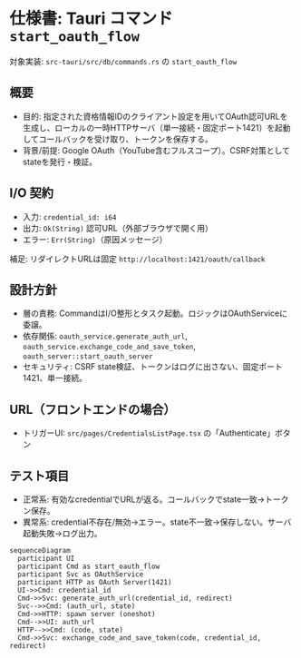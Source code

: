 # 仕様書: Tauri コマンド `start_oauth_flow`

対象実装: `src-tauri/src/db/commands.rs` の `start_oauth_flow`

## 概要

- 目的: 指定された資格情報IDのクライアント設定を用いてOAuth認可URLを生成し、ローカルの一時HTTPサーバ（単一接続・固定ポート1421）を起動してコールバックを受け取り、トークンを保存する。
- 背景/前提: Google OAuth（YouTube含むフルスコープ）。CSRF対策としてstateを発行・検証。

## I/O 契約

- 入力: `credential_id: i64`
- 出力: `Ok(String)` 認可URL（外部ブラウザで開く用）
- エラー: `Err(String)`（原因メッセージ）
  
補足: リダイレクトURLは固定 `http://localhost:1421/oauth/callback`

## 設計方針

- 層の責務: CommandはI/O整形とタスク起動。ロジックはOAuthServiceに委譲。
- 依存関係: `oauth_service.generate_auth_url`, `oauth_service.exchange_code_and_save_token`, `oauth_server::start_oauth_server`
- セキュリティ: CSRF state検証、トークンはログに出さない、固定ポート1421、単一接続。

## URL（フロントエンドの場合）

- トリガーUI: `src/pages/CredentialsListPage.tsx` の「Authenticate」ボタン

## テスト項目

- 正常系: 有効なcredentialでURLが返る。コールバックでstate一致→トークン保存。
- 異常系: credential不存在/無効→エラー。state不一致→保存しない。サーバ起動失敗→ログ出力。

```mermaid
sequenceDiagram
  participant UI
  participant Cmd as start_oauth_flow
  participant Svc as OAuthService
  participant HTTP as OAuth Server(1421)
  UI->>Cmd: credential_id
  Cmd->>Svc: generate_auth_url(credential_id, redirect)
  Svc-->>Cmd: (auth_url, state)
  Cmd->>HTTP: spawn server (oneshot)
  Cmd-->>UI: auth_url
  HTTP-->>Cmd: (code, state)
  Cmd->>Svc: exchange_code_and_save_token(code, credential_id, redirect)
```

 

